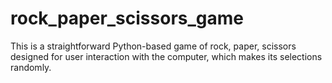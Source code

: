 # rock_paper_scissors_game
This is a straightforward Python-based game of rock, paper, scissors designed for user interaction with the computer, which makes its selections randomly.

